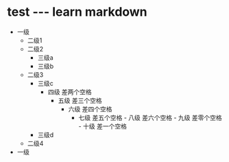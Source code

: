 # test --- learn markdown
- 一级
  - 二级1
  - 二级2
    - 三级a
    - 三级b
  - 二级3
    - 三级c
      - 四级 差两个空格
         - 五级 差三个空格
             - 六级 差四个空格
                  - 七级 差五个空格
                        - 八级 差六个空格
                        - 九级 差零个空格
                         - 十级 差一个空格
    - 三级d
  - 二级4
- 一级
